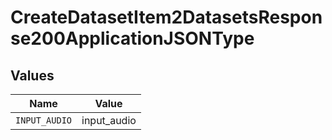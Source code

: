 # CreateDatasetItem2DatasetsResponse200ApplicationJSONType


## Values

| Name          | Value         |
| ------------- | ------------- |
| `INPUT_AUDIO` | input_audio   |